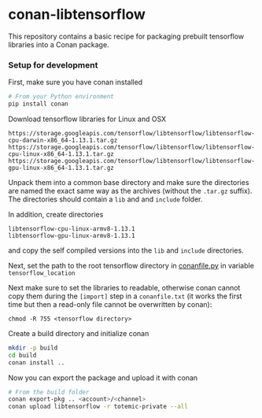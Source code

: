 # conan-libtensorflow

This repository contains a basic recipe for packaging prebuilt tensorflow libraries into a Conan package.

### Setup for development

First, make sure you have conan installed
```bash
# From your Python environment
pip install conan
```

Download tensorflow libraries for Linux and OSX
```
https://storage.googleapis.com/tensorflow/libtensorflow/libtensorflow-cpu-darwin-x86_64-1.13.1.tar.gz
https://storage.googleapis.com/tensorflow/libtensorflow/libtensorflow-cpu-linux-x86_64-1.13.1.tar.gz
https://storage.googleapis.com/tensorflow/libtensorflow/libtensorflow-gpu-linux-x86_64-1.13.1.tar.gz
```

Unpack them into a common base directory and make sure the directories are named the exact same way as the archives (without the `.tar.gz` suffix). The directories should contain a `lib` and and `include` folder.

In addition, create directories
```
libtensorflow-cpu-linux-armv8-1.13.1
libtensorflow-gpu-linux-armv8-1.13.1
````

and copy the self compiled versions into the `lib` and `include` directories.

Next, set the path to the root tensorflow directory in [conanfile.py](conanfile.py) in variable `tensorflow_location`


Next make sure to set the libraries to readable, otherwise conan cannot copy them during the `[import]` step in a `conanfile.txt` (it works the first time but then a read-only file cannot be overwritten by conan):

```
chmod -R 755 <tensorflow directory>
```


Create a build directory and initialize conan
```bash
mkdir -p build
cd build
conan install ..
```

Now you can export the package and upload it with conan
```bash
# From the build folder
conan export-pkg .. <account>/<channel>
conan upload libtensorflow -r totemic-private --all
```

